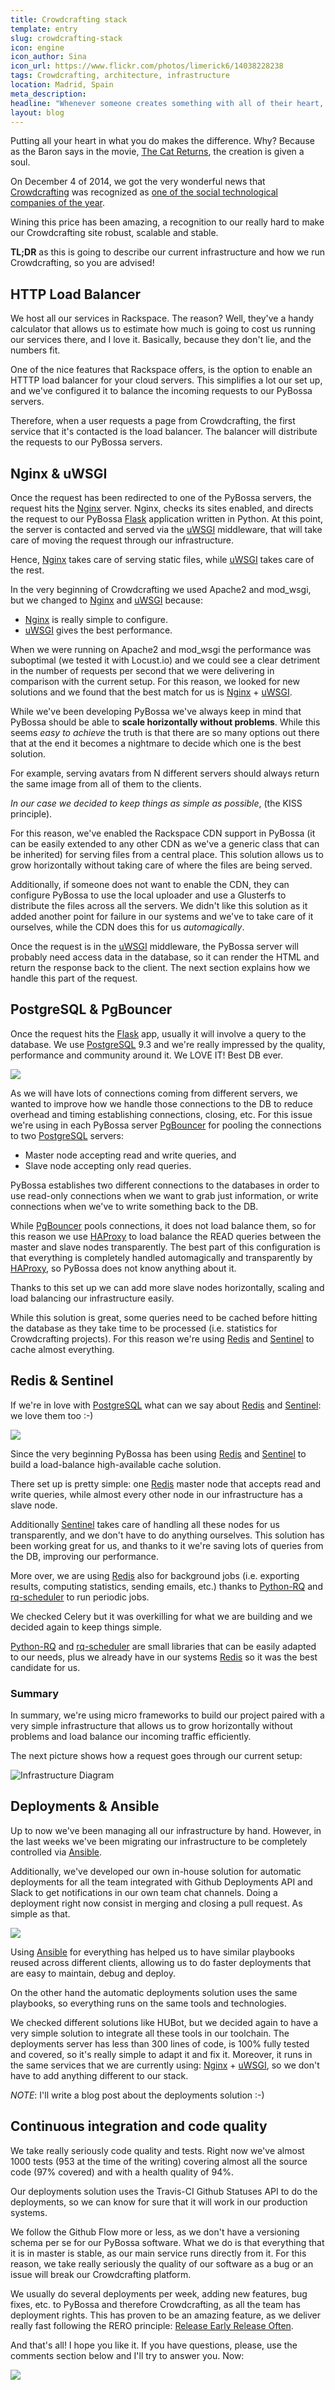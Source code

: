 ```yaml
---
title: Crowdcrafting stack
template: entry
slug: crowdcrafting-stack
icon: engine
icon_author: Sina
icon_url: https://www.flickr.com/photos/limerick6/14038228238
tags: Crowdcrafting, architecture, infrastructure
location: Madrid, Spain
meta_description: 
headline: "Whenever someone creates something with all of their heart, <br/>then that creation is given a soul"
layout: blog
---
```


Putting all your heart in what you do makes the difference. Why? Because as the
Baron says in the movie, [The Cat
Returns](http://en.wikipedia.org/wiki/The_Cat_Returns), the creation is given a
soul.

<!--more-->

On December 4 of 2014, we got the very wonderful news that
[Crowdcrafting](http://crowdcrafing.org) was recognized as [one of the social
technological companies of the year](http://socialtech.org.uk/nominet-trust-100/).

Wining this price has been amazing, a recognition to our really hard to make our 
Crowdcrafting site robust, scalable and stable.

**TL;DR** as this is going to describe our current infrastructure and how we run
Crowdcrafting, so you are advised!

## HTTP Load Balancer

We host all our services in Rackspace. The reason? Well, they've a handy
calculator that allows us to estimate how much is going to cost us running our
services there, and I love it. Basically, because they don't lie, and the
numbers fit.

One of the nice features that Rackspace offers, is the option to enable an
HTTTP load balancer for your cloud servers. This simplifies a lot our set up,
and we've configured it to balance the incoming requests to our PyBossa
servers.

Therefore, when a user requests a page from Crowdcrafting, the first service
that it's contacted is the load balancer. The balancer will distribute the
requests to our PyBossa servers.

## Nginx & uWSGI

Once the request has been redirected to one of the PyBossa servers, the request
hits the [Nginx](http://nginx.org) server. Nginx, checks its sites enabled, and directs the request
to our PyBossa [Flask](http://flask.pocoo.org) application written in Python. At this point, the server
is contacted and served via the [uWSGI](https://uwsgi-docs.readthedocs.org) middleware, that will take care of moving
the request through our infrastructure.

Hence, [Nginx](http://nginx.org) takes care of serving static files, while [uWSGI](https://uwsgi-docs.readthedocs.org) takes care of the
rest.

In the very beginning of Crowdcrafting we used Apache2 and mod_wsgi, but we
changed to [Nginx](http://nginx.org) and [uWSGI](https://uwsgi-docs.readthedocs.org) because:

 - [Nginx](http://nginx.org) is really simple to configure.
 - [uWSGI](https://uwsgi-docs.readthedocs.org) gives the best performance.

When we were running on Apache2 and mod_wsgi the
performance was suboptimal (we tested it with Locust.io) and we could see a
clear detriment in the number of requests per second that we were delivering in
comparison with the current setup. For this reason, we looked for new solutions
and we found that the best match for us is [Nginx](http://nginx.org) + [uWSGI](https://uwsgi-docs.readthedocs.org).

While we've been developing PyBossa we've always keep in mind that PyBossa
should be able to **scale horizontally without problems**. While this seems *easy
to achieve* the truth is that there are so many options out there that at the
end it becomes a nightmare to decide which one is the best solution.

For example, serving avatars from N different servers should always return the
same image from all of them to the clients.

*In our case we decided to keep things as simple as possible*, (the KISS principle).

For this reason, we've enabled the Rackspace CDN support in PyBossa (it can be
easily extended to any other CDN as we've a generic class that can be
inherited) for serving files from a central place. This solution allows us to
grow horizontally without taking care of where the files are being served.

Additionally, if someone does not want to enable the CDN, they can configure
PyBossa to use the local uploader and use a Glusterfs to distribute the files
across all the servers. We didn't like this solution as it added another point for 
failure in our systems and we've to take care of it ourselves, while the CDN does 
this for us *automagically*.

Once the request is in the [uWSGI](https://uwsgi-docs.readthedocs.org) middleware, the PyBossa server will probably
need access data in the database, so it can render the HTML and return the
response back to the client. The next section explains how we handle this part
of the request.

## PostgreSQL & PgBouncer

Once the request hits the [Flask](http://flask.pocoo.org) app, usually it will involve a query to the
database. We use [PostgreSQL](http://www.postgresql.org) 9.3 and we're really impressed by the quality,
performance and community around it. We LOVE IT! Best DB ever.

<img src="http://i.giphy.com/WxxsVAJLSBsFa.gif"/>

As we will have lots of connections coming from different servers, we wanted to
improve how we handle those connections to the DB to reduce overhead and timing
establishing connections, closing, etc. For this issue we're using in each
PyBossa server [PgBouncer](https://wiki.postgresql.org/wiki/PgBouncer) for pooling the connections to two [PostgreSQL](http://www.postgresql.org) servers: 

 - Master node accepting read and write queries, and
 - Slave node accepting only read queries.

PyBossa establishes two different connections to the databases in order to use
read-only connections when we want to grab just information, or write
connections when we've to write something back to the DB. 

While [PgBouncer](https://wiki.postgresql.org/wiki/PgBouncer) pools connections, it does not load balance them, so for this
reason we use [HAProxy](http://www.haproxy.org) to load balance the READ queries between the master and
slave nodes transparently. The best part of this configuration is that
everything is completely handled automagically and transparently by [HAProxy](http://www.haproxy.org), so
PyBossa does not know anything about it.

Thanks to this set up we can add more slave nodes horizontally, scaling and load
balancing our infrastructure easily.

While this solution is great, some queries need to be cached before hitting the
database as they take time to be processed (i.e. statistics for Crowdcrafting
projects). For this reason we're using [Redis](http://redis.io) and [Sentinel](http://redis.io/topics/sentinel) to cache almost 
everything.

## Redis & Sentinel

If we're in love with [PostgreSQL](http://www.postgresql.org) what can we say about [Redis](http://redis.io) and [Sentinel](http://redis.io/topics/sentinel): we
love them too :-)

<img src="http://i.giphy.com/f31DK1KpGsyMU.gif">

Since the very beginning PyBossa has been using [Redis](http://redis.io) and [Sentinel](http://redis.io/topics/sentinel) to build a
load-balance high-available cache solution. 

There set up is pretty simple: one [Redis](http://redis.io) master node that accepts read and write 
queries, while almost every other node in our infrastructure has a slave node.

Additionally [Sentinel](http://redis.io/topics/sentinel) takes care of handling all these nodes for us
transparently, and we don't have to do anything ourselves. This solution has
been working great for us, and thanks to it we're saving lots of queries from
the DB, improving our performance.

More over, we are using [Redis](http://redis.io) also for background jobs (i.e. exporting results,
computing statistics, sending emails, etc.) thanks to
[Python-RQ](http://python-rq.org/) and [rq-scheduler](https://github.com/ui/rq-scheduler)
to run periodic jobs. 

We checked Celery but it was overkilling for what we are
building and we decided again to keep things simple. 

[Python-RQ](http://python-rq.org/) and
[rq-scheduler](https://github.com/ui/rq-scheduler) are small libraries that can be easily adapted to our 
needs, plus we already have in our systems [Redis](http://redis.io) so it was the best candidate
for us.

### Summary

In summary, we're using micro frameworks to build our project paired with 
a very simple infrastructure that allows us to grow 
horizontally without problems and load balance our incoming traffic efficiently.

The next picture shows how a request goes through our current setup:

<p><img alt="Infrastructure Diagram"
src="/assets/img/blog/infrastructurediagram.png"></p>

## Deployments & Ansible

Up to now we've been managing all our infrastructure by hand. However, in the
last weeks we've been migrating our infrastructure to be completely
controlled via [Ansible](http://www.ansible.com). 

Additionally, we've developed our own in-house solution
for automatic deployments for all the team integrated with Github Deployments
API and Slack to get notifications in our own team chat channels. Doing a
deployment right now consist in merging and closing a pull request. As simple
as that.

<img src="http://i.giphy.com/AMqCTHuCMFpM4.gif">

Using [Ansible](http://www.ansible.com) for everything has helped us to have similar playbooks reused
across different clients, allowing us to do faster deployments that are easy to
maintain, debug and deploy.

On the other hand the automatic deployments solution uses the same playbooks,
so everything runs on the same tools and technologies.

We checked different solutions like HUBot, but we decided again to have a very
simple solution to integrate all these tools in our toolchain. The deployments
server has less than 300 lines of code, is 100% fully tested and covered, so
it's really simple to adapt it and fix it. Moreover, it runs in the same
services that we are currently using: [Nginx](http://nginx.org) + [uWSGI](https://uwsgi-docs.readthedocs.org), so we don't have to add
anything different to our stack.

*NOTE*: I'll write a blog post about the deployments solution :-)

## Continuous integration and code quality

We take really seriously code quality and tests. Right now we've almost 1000
tests (953 at the time of the writing) covering almost all the source code (97%
covered) and with a health quality of 94%.

Our deployments solution uses the Travis-CI Github Statuses API to do the
deployments, so we can know for sure that it will work in our production
systems.

We follow the Github Flow more or less, as we don't have a versioning schema
per se for our PyBossa software. What we do is that everything that it is in
master is stable, as our main service runs directly from it. For this reason,
we take really seriously the quality of our software as a bug or an issue will
break our Crowdcrafting platform.

We usually do several deployments per week, adding new features, bug fixes,
etc. to PyBossa and therefore Crowdcrafting, as all the team has deployment
rights. This has proven to be an amazing feature, as we deliver really fast
following the RERO principle: [Release Early Release Often](http://www.catb.org/esr/writings/homesteading/cathedral-bazaar/ar01s04.html).

And that's all! I hope you like it. If you have questions, please, use the
comments section below and I'll try to answer you. Now:

<img src="http://i.giphy.com/i2p0AzumArz3i.gif">

